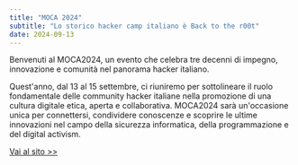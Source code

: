 ```yaml
---
title: "MOCA 2024"
subtitle: "Lo storico hacker camp italiano è Back to the r00t"
date: 2024-09-13
---
```

Benvenuti al MOCA2024, un evento che celebra tre decenni di impegno, innovazione e comunità nel panorama hacker italiano.

Quest'anno, dal 13 al 15 settembre, ci riuniremo per sottolineare il ruolo fondamentale delle community hacker italiane nella promozione di una cultura digitale etica, aperta e collaborativa. MOCA2024 sarà un'occasione unica per connettersi, condividere conoscenze e scoprire le ultime innovazioni nel campo della sicurezza informatica, della programmazione e del digital activism.

<a href="https://moca.camp" rel="noopener noreferrer" target="_blank" class="bottom-2 right-2 text-accent hover:underline">Vai al sito >></a>